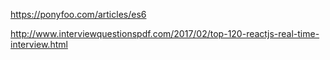 https://ponyfoo.com/articles/es6

http://www.interviewquestionspdf.com/2017/02/top-120-reactjs-real-time-interview.html
